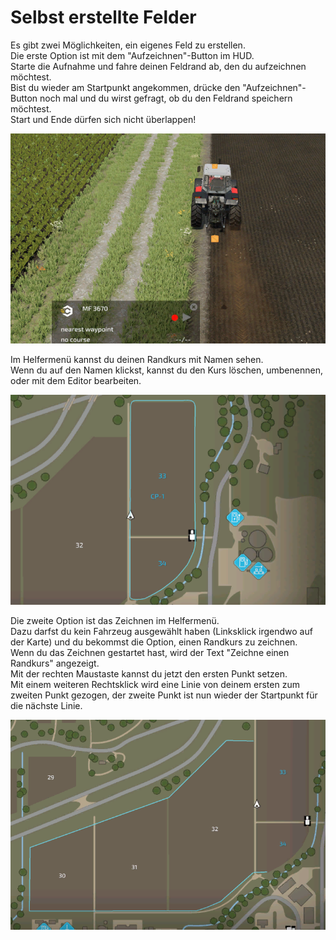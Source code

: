 # Selbst erstellte Felder  
Es gibt zwei Möglichkeiten, ein eigenes Feld zu erstellen.  
Die erste Option ist mit dem "Aufzeichnen"-Button im HUD.  
Starte die Aufnahme und fahre deinen Feldrand ab, den du aufzeichnen möchtest.  
Bist du wieder am Startpunkt angekommen, drücke den "Aufzeichnen"-Button noch mal und du wirst gefragt, ob du den Feldrand speichern möchtest.  
Start und Ende dürfen sich nicht überlappen!  


![Image](../assets/images/recordcustomhelp_0_0_765_510.png)

  
Im Helfermenü kannst du deinen Randkurs mit Namen sehen.  
Wenn du auf den Namen klickst, kannst du den Kurs löschen, umbenennen, oder mit dem Editor bearbeiten.  


![Image](../assets/images/donecustomhelp_0_0_765_510.png)

  
Die zweite Option ist das Zeichnen im Helfermenü.  
Dazu darfst du kein Fahrzeug ausgewählt haben (Linksklick irgendwo auf der Karte) und du bekommst die Option, einen Randkurs zu zeichnen.  
Wenn du das Zeichnen gestartet hast, wird der Text "Zeichne einen Randkurs" angezeigt.  
Mit der rechten Maustaste kannst du jetzt den ersten Punkt setzen.  
Mit einem weiteren Rechtsklick wird eine Linie von deinem ersten zum zweiten Punkt gezogen, der zweite Punkt ist nun wieder der Startpunkt für die nächste Linie.  


![Image](../assets/images/drawcustomhelp_0_0_765_510.png)

